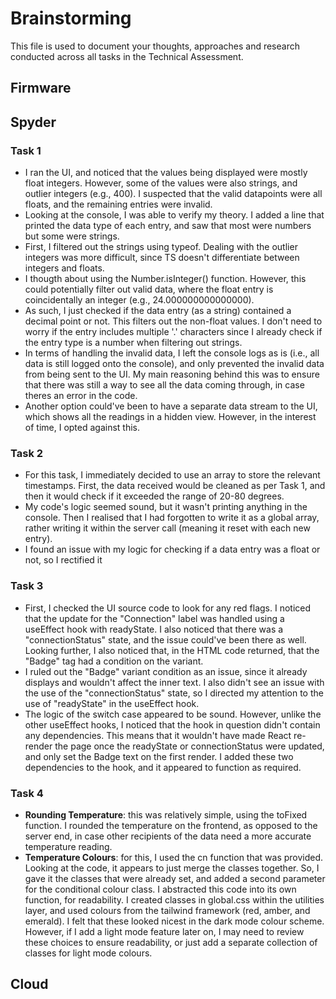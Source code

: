 # Brainstorming

This file is used to document your thoughts, approaches and research conducted across all tasks in the Technical Assessment.

## Firmware

## Spyder

### Task 1
- I ran the UI, and noticed that the values being displayed were mostly float integers. However, some of the values were also strings, and outlier integers (e.g., 400). I suspected that the valid datapoints were all floats, and the remaining entries were invalid.
- Looking at the console, I was able to verify my theory. I added a line that printed the data type of each entry, and saw that most were numbers but some were strings.
- First, I filtered out the strings using typeof. Dealing with the outlier integers was more difficult, since TS doesn't differentiate between integers and floats.
- I thougth about using the Number.isInteger() function. However, this could potentially filter out valid data, where the float entry is coincidentally an integer (e.g., 24.000000000000000).
- As such, I just checked if the data entry (as a string) contained a decimal point or not. This filters out the non-float values. I don't need to worry if the entry includes multiple '.' characters since I already check if the entry type is a number when filtering out strings.
- In terms of handling the invalid data, I left the console logs as is (i.e., all data is still logged onto the console), and only prevented the invalid data from being sent to the UI. My main reasoning behind this was to ensure that there was still a way to see all the data coming through, in case theres an error in the code.
- Another option could've been to have a separate data stream to the UI, which shows all the readings in a hidden view. However, in the interest of time, I opted against this.


### Task 2
- For this task, I immediately decided to use an array to store the relevant timestamps. First, the data received would be cleaned as per Task 1, and then it would check if it exceeded the range of 20-80 degrees. 
- My code's logic seemed sound, but it wasn't printing anything in the console. Then I realised that I had forgotten to write it as a global array, rather writing it within the server call (meaning it reset with each new entry).
- I found an issue with my logic for checking if a data entry was a float or not, so I rectified it


### Task 3
- First, I checked the UI source code to look for any red flags. I noticed that the update for the "Connection" label was handled using a useEffect hook with readyState. I also noticed that there was a "connectionStatus" state, and the issue could've been there as well. Looking further, I also noticed that, in the HTML code returned, that the "Badge" tag had a condition on the variant.
- I ruled out the "Badge" variant condition as an issue, since it already displays and wouldn't affect the inner text. I also didn't see an issue with the use of the "connectionStatus" state, so I directed my attention to the use of "readyState" in the useEffect hook.
- The logic of the switch case appeared to be sound. However, unlike the other useEffect hooks, I noticed that the hook in question didn't contain any dependencies. This means that it wouldn't have made React re-render the page once the readyState or connectionStatus were updated, and only set the Badge text on the first render. I added these two dependencies to the hook, and it appeared to function as required.

### Task 4
- **Rounding Temperature**: this was relatively simple, using the toFixed function. I rounded the temperature on the frontend, as opposed to the server end, in case other recipients of the data need a more accurate temperature reading.
- **Temperature Colours**: for this, I used the cn function that was provided. Looking at the code, it appears to just merge the classes together. So, I gave it the classes that were already set, and added a second parameter for the conditional colour class. I abstracted this code into its own function, for readability. I created classes in global.css within the utilities layer, and used colours from the tailwind framework (red, amber, and emerald). I felt that these looked nicest in the dark mode colour scheme. However, if I add a light mode feature later on, I may need to review these choices to ensure readability, or just add a separate collection of classes for light mode colours.

## Cloud